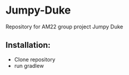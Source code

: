 # Jumpy-Duke
Repository for AM22 group project Jumpy Duke
<h2>Installation:</h2>

- Clone repository
- run gradlew
